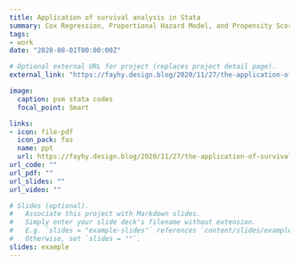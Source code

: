 ```yaml
---
title: Application of survival analysis in Stata
summary: Cox Regression, Proportional Hazard Model, and Propensity Score Match -The basic concepts and ideas of Stata's application.
tags:
- work
date: "2020-08-01T00:00:00Z"

# Optional external URL for project (replaces project detail page).
external_link: "https://fayhy.design.blog/2020/11/27/the-application-of-survival-analysis-in-stata/"

image:
  caption: psm stata codes
  focal_point: Smart

links:
- icon: file-pdf
  icon_pack: fas
  name: ppt
  url: https://fayhy.design.blog/2020/11/27/the-application-of-survival-analysis-in-stata/
url_code: ""
url_pdf: ""
url_slides: ""
url_video: ""

# Slides (optional).
#   Associate this project with Markdown slides.
#   Simply enter your slide deck's filename without extension.
#   E.g. `slides = "example-slides"` references `content/slides/example-slides.md`.
#   Otherwise, set `slides = ""`.
slides: example
---
```

